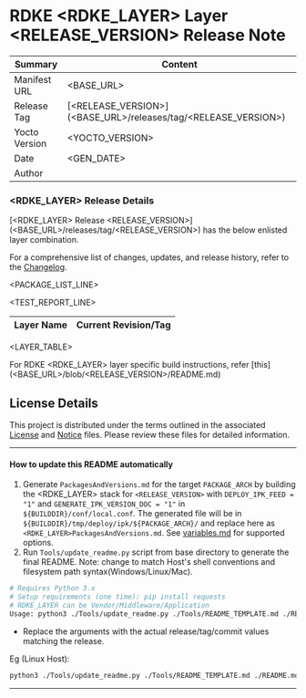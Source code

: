 
# RDKE <RDKE_LAYER> Layer <RELEASE_VERSION> Release Note

| Summary       | Content |
|---------------|---------|
| Manifest URL  | <BASE_URL> |
| Release Tag   | [<RELEASE_VERSION>](<BASE_URL>/releases/tag/<RELEASE_VERSION>) |
| Yocto Version | <YOCTO_VERSION> |
| Date          | <GEN_DATE> |
| Author        | <AUTHOR> |


### <RDKE_LAYER> Release Details
[<RDKE_LAYER> Release <RELEASE_VERSION>](<BASE_URL>/releases/tag/<RELEASE_VERSION>) has the below enlisted layer combination.

For a comprehensive list of changes, updates, and release history, refer to the [Changelog](CHANGELOG.md).

<PACKAGE_LIST_LINE>

<TEST_REPORT_LINE>

| Layer Name | Current Revision/Tag |
|------------|-------------------|
<LAYER_TABLE>

For RDKE <RDKE_LAYER> layer specific build instructions, refer [this](<BASE_URL>/blob/<RELEASE_VERSION>/README.md)

## License Details
This project is distributed under the terms outlined in the associated [License](LICENSE) and [Notice](NOTICE) files. Please review these files for detailed information.

---

#### How to update this README automatically

1. Generate `PackagesAndVersions.md` for the target `PACKAGE_ARCH` by building the <RDKE_LAYER> stack for `<RELEASE_VERSION>` with `DEPLOY_IPK_FEED = "1"` and `GENERATE_IPK_VERSION_DOC = "1"` in `${BUILDDIR}/conf/local.conf`. The generated file will be in `${BUILDDIR}/tmp/deploy/ipk/${PACKAGE_ARCH}/` and replace here as `<RDKE_LAYER>PackagesAndVersions.md`. See [variables.md](https://github.com/rdkcentral/meta-stack-layering-support/blob/<STACKLAYERING_VERSION>/docs/variables.md) for supported options.
2. Run `Tools/update_readme.py` script from base directory to generate the final README. Note: change to match Host's shell conventions and filesystem path syntax(Windows/Linux/Mac).
```sh
# Requires Python 3.x
# Setup requirements (one time): pip install requests
# RDKE_LAYER can be Vendor/Middleware/Application
Usage: python3 ./Tools/update_readme.py ./Tools/README_TEMPLATE.md ./README.md <MANIFEST_REPO_BASE_URL> <MANIFEST_NAME> <RELEASE_VERSION> <RDKE_LAYER> "AUTHOR,email" "[TestReportUrl(optional)]"
```
- Replace the arguments with the actual release/tag/commit values matching the release.

Eg (Linux Host):
```sh
python3 ./Tools/update_readme.py ./Tools/README_TEMPLATE.md ./README.md https://github.com/rdkcentral/vendor-manifest-raspberrypi rdke-raspberrypi.xml 4.5.1 Vendor "ReleaseTeam, email_id" "https://example.com/test-report"
```

---
